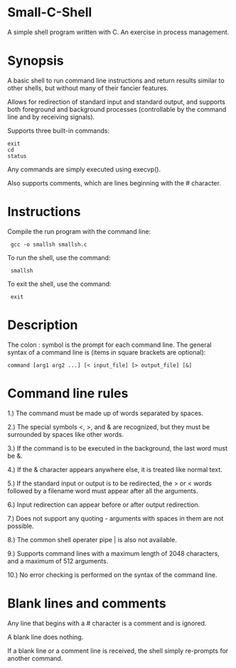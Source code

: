# Small-C-Shell
A simple shell program written with C. An exercise in process management.

# Synopsis
A basic shell to run command line instructions and return results similar to other shells, but without many of their fancier features.
 
Allows for redirection of standard input and standard output, and supports both foreground and background processes (controllable by the command line and by receiving signals).

Supports three built-in commands: 

    exit
    cd
    status
    
Any commands are simply executed using execvp().

Also supports comments, which are lines beginning with the # character.

# Instructions
Compile the run program with the command line:
 
     gcc -o smallsh smallsh.c
 
 To run the shell, use the command:
 
     smallsh
 
 To exit the shell, use the command:
 
     exit
     
 # Description
 The colon : symbol is the prompt for each command line. The general syntax of a command line is (items in square brackets are optional):
 
    command [arg1 arg2 ...] [< input_file] [> output_file] [&]

# Command line rules
1.) The command must be made up of words separated by spaces.

2.) The special symbols <, >, and & are recognized, but they must be surrounded by spaces like other words.

3.) If the command is to be executed in the background, the last word must be &.

4.) If the & character appears anywhere else, it is treated like normal text.

5.) If the standard input or output is to be redirected, the > or < words followed by a filename word must appear after all the arguments. 

6.) Input redirection can appear before or after output redirection.

7.) Does not support any quoting - arguments with spaces in them are not possible.

8.) The common shell operater pipe | is also not available.

9.) Supports command lines with a maximum length of 2048 characters, and a maximum of 512 arguments.

10.) No error checking is performed on the syntax of the command line.

# Blank lines and comments

Any line that begins with a # character is a comment and is ignored.
 
A blank line does nothing.
 
If a blank line or a comment line is received, the shell simply re-prompts for another command.
 
